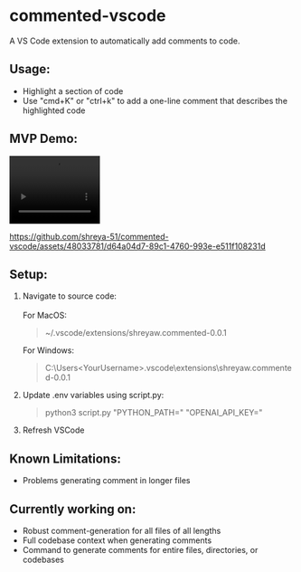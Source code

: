 # commented-vscode

A VS Code extension to automatically add comments to code.

## Usage:
 - Highlight a section of code
 - Use "cmd+K" or "ctrl+k" to add a one-line comment that describes the highlighted code

## MVP Demo:
<video width="160" height="120" controls>
  <source src="https://github.com/shreya-51/commented-vscode/assets/48033781/d64a04d7-89c1-4760-993e-e511f108231d" type="video/mp4">
Your browser does not support the video tag.
</video>

https://github.com/shreya-51/commented-vscode/assets/48033781/d64a04d7-89c1-4760-993e-e511f108231d

## Setup:
1. Navigate to source code: <br> <br>
   For MacOS:
   > ~/.vscode/extensions/shreyaw.commented-0.0.1 
   
   For Windows:
   > C:\Users\<YourUsername>\.vscode\extensions\shreyaw.commented-0.0.1
3. Update .env variables using script.py:
   > python3 script.py "PYTHON_PATH=<your python path>" "OPENAI_API_KEY=<your openai api key>"
4. Refresh VSCode

## Known Limitations:
 - Problems generating comment in longer files

## Currently working on:
 - Robust comment-generation for all files of all lengths
 - Full codebase context when generating comments
 - Command to generate comments for entire files, directories, or codebases

